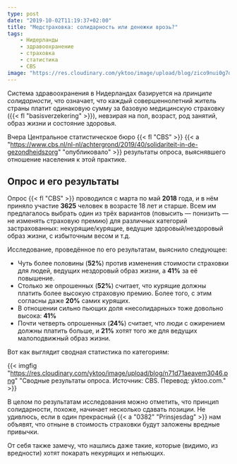 ```yaml
---
type: post
date: "2019-10-02T11:19:37+02:00"
title: "Медстраховка: солидарность или денежки врозь?"
tags:
    - Нидерланды
    - здравоохранение
    - страховка
    - статистика
    - CBS
image: "https://res.cloudinary.com/yktoo/image/upload/blog/zico9nui0g7q2201.jpg"
---
```


Система здравоохранения в Нидерландах базируется на *принципе солидарности*, что означает, что каждый совершеннолетний житель страны платит одинаковую сумму за базовую медицинскую страховку ({{< fl "basisverzekering" >}}), невзирая на пол, возраст, род занятий, образ жизни и состояние здоровья.

Вчера Центральное статистическое бюро {{< fl "CBS" >}} {{< a "https://www.cbs.nl/nl-nl/achtergrond/2019/40/solidariteit-in-de-gezondheidszorg" "опубликовало" >}} результаты опроса, выяснявшего отношение населения к этой практике.

<!--more-->

## Опрос и его результаты

Опрос {{< fl "CBS" >}} проводился с марта по май **2018** года, и в нём приняло участие **3625** человек в возрасте 18 лет и старше. Всем им предлагалось выбрать один из трёх вариантов (повысить — понизить — не изменять страховую премию) для различных категорий застрахованных: некурящие/курящие, ведущие здоровый/нездоровый образ жизни, с избыточным весом и т.д. 

Исследование, проведённое по его результатам, выяснило следующее:

* Чуть более половины (**52%**) против изменения стоимости страховки для людей, ведущих нездоровый образ жизни, а **41%** за её повышение.
* Столько же опрошенных (**52%**) считает, что курящие должны платить более высокую страховую премию. Более того, с этим согласны даже **20%** самих курящих.
* В отношении сильно пьющих доля «несолидарных» тоже довольно высока: **41%**
* Почти четверть опрошенных (**24%**) считает, что люди с ожирением должны платить больше, и **21%** хотят того же для ведущих малоподвижный образ жизни.

Вот как выглядит сводная статистика по категориям:

{{< imgfig "https://res.cloudinary.com/yktoo/image/upload/blog/n71d71aeavem3046.png" "Сводные результаты опроса. Источник: CBS. Перевод: yktoo.com." >}}

В целом по результатам исследования можно отметить, что принцип солидарности, похоже, начинает несколько сдавать позиции. Не удивлюсь, если в один прекрасный {{< a "0382" "Prinsjesdag" >}} нам объявят, что отныне в стоимость страховки будут заложены вредные привычки.

От себя также замечу, что нашлись даже такие, которые (видимо, из вредности) хотят покарать некурящих и непьющих.

